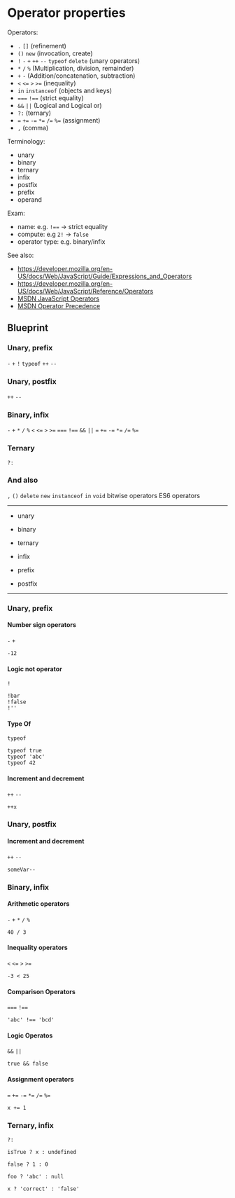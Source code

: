 Operator properties
===================

Operators:
- `.` `[]` (refinement)
- `()` `new` (invocation, create)
- `!` `-` `+` `++` `--` `typeof` `delete` (unary operators)
- `*` `/` `%` (Multiplication, division, remainder)
- `+` `-` (Addition/concatenation, subtraction)
- `<` `<=` `>` `>=` (inequality)
- `in` `instanceof` (objects and keys)
- `===` `!==` (strict equality)
- `&&` `||` (Logical and Logical or)
- `?:` (ternary)
- `=` `+=` `-=` `*=` `/=` `%=` (assignment)
- `,` (comma)

Terminology:
- unary
- binary
- ternary
- infix
- postfix
- prefix
- operand

Exam:
- name: e.g. `!==` → strict equality
- compute: e.g `2!` → `false`
- operator type: e.g. binary/infix

See also:
- https://developer.mozilla.org/en-US/docs/Web/JavaScript/Guide/Expressions_and_Operators
- https://developer.mozilla.org/en-US/docs/Web/JavaScript/Reference/Operators
- [MSDN JavaScript Operators](https://msdn.microsoft.com/library/ce57k8d5(v=vs.94).aspx)
- [MSDN Operator Precedence](https://msdn.microsoft.com/en-US/library/z3ks45k7(v=vs.94).aspx)


## Blueprint

### Unary, prefix
`-` `+` `!` `typeof` `++` `--`

### Unary, postfix
`++` `--`

### Binary, infix
`-` `+` `*` `/` `%`
`<` `<=` `>` `>=`
`===` `!==`
`&&` `||`
`=` `+=` `-=` `*=` `/=` `%=`

### Ternary
`?:`

### And also
`,` `()`
`delete` `new` `instanceof` `in`
`void`
bitwise operators
ES6 operators


---

- unary
- binary
- ternary

- infix
- prefix
- postfix

---

### Unary, prefix

#### Number sign operators
`-` `+`

    -12

#### Logic not operator
`!`

    !bar
    !false
    !''

#### Type Of
`typeof`

    typeof true
    typeof 'abc'
    typeof 42

#### Increment and decrement
`++` `--`

    ++x


### Unary, postfix

#### Increment and decrement

`++` `--`

    someVar--


### Binary, infix

#### Arithmetic operators

`-` `+` `*` `/` `%`

    40 / 3


#### Inequality operators

`<` `<=` `>` `>=`

    -3 < 25


#### Comparison Operators

`===` `!==`

    'abc' !== 'bcd'


#### Logic Operatos

`&&` `||`

    true && false


#### Assignment operators

`=` `+=` `-=` `*=` `/=` `%=`

    x += 1


### Ternary, infix
`?:`

    isTrue ? x : undefined

    false ? 1 : 0

    foo ? 'abc' : null

    x ? 'correct' : 'false'

